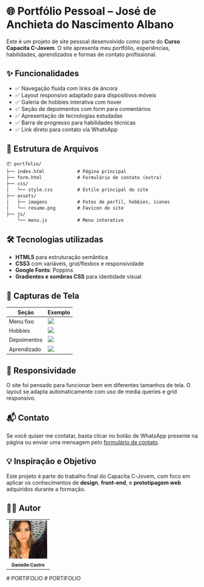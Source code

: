 # 🌐 Portfólio Pessoal – José de Anchieta do Nascimento Albano

Este é um projeto de site pessoal desenvolvido como parte do **Curso Capacita C-Jovem**. O site apresenta meu portfólio, experiências, habilidades, aprendizados e formas de contato profissional.

## ✨ Funcionalidades

- ✅ Navegação fluida com links de âncora
- ✅ Layout responsivo adaptado para dispositivos móveis
- ✅ Galeria de hobbies interativa com hover
- ✅ Seção de depoimentos com form para comentários
- ✅ Apresentação de tecnologias estudadas
- ✅ Barra de progresso para habilidades técnicas
- ✅ Link direto para contato via WhatsApp


## 📁 Estrutura de Arquivos

```
📦 portfolio/
├── index.html            # Página principal
├── form.html             # Formulário de contato (extra)
├── css/
│   └── style.css         # Estilo principal do site
├── assets/
│   ├── imagens           # Fotos de perfil, hobbies, ícones
│   └── resume.png        # Favicon do site
├── js/
    └── menu.js           # Menu interativo
```

## 🛠 Tecnologias utilizadas

- **HTML5** para estruturação semântica
- **CSS3** com variáveis, grid/flexbox e responsividade
- **Google Fonts**: Poppins
- **Gradientes e sombras CSS** para identidade visual

## 📸 Capturas de Tela

| Seção | Exemplo |
|-------|---------|
| Menu fixo | ![](assets/screenshot-menu.png) |
| Hobbies | ![](assets/screenshot-hobbies.png) |
| Depoimentos | ![](assets/screenshot-depoimentos.png) |
| Aprendizado | ![](assets/screenshot-aprendizado.png) |

## 📱 Responsividade

O site foi pensado para funcionar bem em diferentes tamanhos de tela. O layout se adapta automaticamente com uso de media queries e grid responsivo.

## 📬 Contato

Se você quiser me contatar, basta clicar no botão de WhatsApp presente na página ou enviar uma mensagem pelo [formulário de contato](form.html).

## 💡 Inspiração e Objetivo

Este projeto é parte do trabalho final do Capacita C-Jovem, com foco em aplicar os conhecimentos de **design**, **front-end**, e **prototipagem web** adquiridos durante a formação.

## 👩‍💻 Autor
<div>
  <table>
    <tr>
      <td align="center">
        <a href="https://github.com/DaniCrisCastro" >
          <img src="img/foto capa.jpg" alt="Danielle Castro"
            width="100px" >
          <br>
          <sub><b>Danielle Castro</b></sub>
        </a>
      </td>
    </tr>
  </table>
</div># PORTIFOLIO
# PORTIFOLIO
